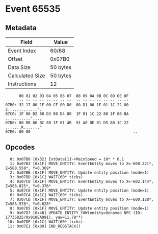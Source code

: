 # Event 65535

## Metadata

| Field           | Value    |
|-----------------|----------|
| Event Index     | 60/68    |
| Offset          | 0x07B0   |
| Data Size       | 50 bytes |
| Calculated Size | 50 bytes |
| Instructions    | 12       |

```
      00 01 02 03 04 05 06 07  08 09 0A 0B 0C 0D 0E 0F
      -- -- -- -- -- -- -- --  -- -- -- -- -- -- -- --
07B0: 32 17 80 1F 00 CF 80 D0  80 D1 80 1F 01 1C 22 80  2.............".
07C0: 1F 00 D2 80 D3 80 D4 80  1F 01 1C 22 80 1F 00 BA  ..........."....
07D0: 80 BB 80 BC 80 1F 01 4B  91 A0 0E 01 D5 80 1C 22  .......K......."
07E0: 80 00                                             ..              
```

## Opcodes

```
  0: 0x07B0 [0x32] ExtData[1]->MainSpeed = 10* * 0.1
  1: 0x07B3 [0x1F] MOVE_ENTITY: EventEntity moves to X=-600.221*, Z=588.558*, Y=0.369*
  2: 0x07BB [0x1F] MOVE_ENTITY: Update entity position (mode=1)
  3: 0x07BD [0x1C] WAIT(60* ticks)
  4: 0x07C0 [0x1F] MOVE_ENTITY: EventEntity moves to X=-602.144*, Z=586.825*, Y=0.376*
  5: 0x07C8 [0x1F] MOVE_ENTITY: Update entity position (mode=1)
  6: 0x07CA [0x1C] WAIT(60* ticks)
  7: 0x07CD [0x1F] MOVE_ENTITY: EventEntity moves to X=-600.128*, Z=585.578*, Y=0.628*
  8: 0x07D5 [0x1F] MOVE_ENTITY: Update entity position (mode=1)
  9: 0x07D7 [0x4B] UPDATE_ENTITY_YAW(entity=Unnamed NPC (ID: 17735825/0x010EA091), yaw=11.79°*)
 10: 0x07DE [0x1C] WAIT(60* ticks)
 11: 0x07E1 [0x00] END_REQSTACK()
```
